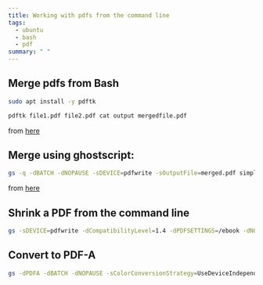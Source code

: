 ```yaml
---
title: Working with pdfs from the command line
tags:
  - ubuntu
  - bash
  - pdf
summary: " "
---
```


## Merge pdfs from Bash

```bash
sudo apt install -y pdftk
```

```bash
pdftk file1.pdf file2.pdf cat output mergedfile.pdf
```

from [here](https://www.maketecheasier.com/combine-multiple-pdf-files-with-pdftk/)

## Merge using ghostscript:

```bash
gs -q -dBATCH -dNOPAUSE -sDEVICE=pdfwrite -sOutputFile=merged.pdf simple1.pdf simple2.pdf simple3.pdf
```

from [here](https://www.baeldung.com/linux/merge-pdf-files)

## Shrink a PDF from the command line

```bash
gs -sDEVICE=pdfwrite -dCompatibilityLevel=1.4 -dPDFSETTINGS=/ebook -dNOPAUSE -dQUIET -dBATCH -sOutputFile=output.pdf input.pdf
```

## Convert to PDF-A

```bash
gs -dPDFA -dBATCH -dNOPAUSE -sColorConversionStrategy=UseDeviceIndependentColor -sDEVICE=pdfwrite -dPDFACompatibilityPolicy=2 -sOutputFile="outputfile.pdf" "inputfile.pdf"
```